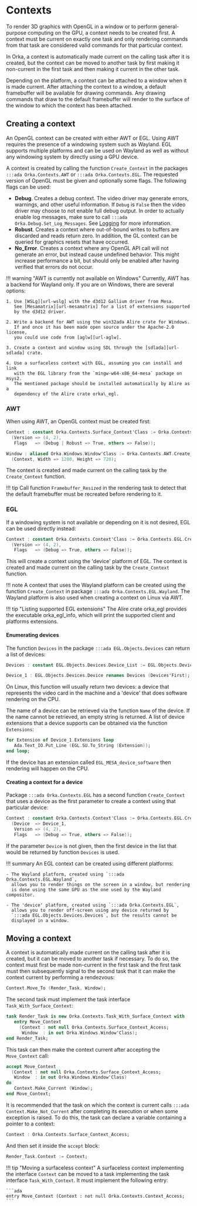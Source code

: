 # Contexts

To render 3D graphics with OpenGL in a window or to perform general-purpose
computing on the GPU, a context needs to be created first. A context must
be current on exactly one task and only rendering commands from that task
are considered valid commands for that particular context.

In Orka, a context is automatically made current on the calling task after
it is created, but the context can be moved to another task by first making
it non-current in the first task and then making it current in the other task.

Depending on the platform, a context can be attached to a window when it is
made current. After attaching the context to a window, a default framebuffer
will be available for drawing commands. Any drawing commands that draw to
the default framebuffer will render to the surface of the window to which
the context has been attached.

## Creating a context

An OpenGL context can be created with either AWT or EGL.
Using AWT requires the presence of a windowing system such
as Wayland.
EGL supports multiple platforms and can be used on Wayland as well
as without any windowing system by directly using a GPU device.

A context is created by calling the function `Create_Context` in the packages
`:::ada Orka.Contexts.AWT` or `:::ada Orka.Contexts.EGL`.
The requested version of OpenGL must be given and optionally some flags.
The following flags can be used:

- **Debug**. Creates a debug context. The video driver may generate errors,
  warnings, and other useful information. If `Debug` is `False` then the
  video driver may choose to not enable full debug output. In order to
  actually enable log messages, make sure to call `:::ada Orka.Debug.Set_Log_Messages`.
  See [Logging](/logging/#opengl-debugging) for more information.
- **Robust**. Creates a context where out-of-bound writes to buffers are
  discarded and reads return zero. In addition, the GL context can be queried
  for graphics resets that have occurred.
- **No_Error**. Creates a context where any OpenGL API call will not generate
  an error, but instead cause undefined behavior. This might increase performance
  a bit, but should only be enabled after having verified that errors do not
  occur.

!!! warning "AWT is currently not available on Windows"
    Currently, AWT has a backend for Wayland only. If you are on Windows, there
    are several options:

    1. Use [WSLg][url-wslg] with the d3d12 Gallium driver from Mesa.
       See [Mesamatrix][url-mesamatrix] for a list of extensions supported
       by the d3d12 driver.

    2. Write a backend for AWT using the win32ada Alire crate for Windows.
       If and once it has been made open source under the Apache-2.0 license,
       you could use code from [aglw][url-aglw].

    3. Create a context and window using SDL through the [sdlada][url-sdlada] crate.

    4. Use a surfaceless context with EGL, assuming you can install and link
       with the EGL library from the `mingw-w64-x86_64-mesa` package on msys2.
       The mentioned package should be installed automatically by Alire as a
       dependency of the Alire crate orka\_egl.

### AWT

When using AWT, an OpenGL context must be created first:

```ada
Context : constant Orka.Contexts.Surface_Context'Class := Orka.Contexts.AWT.Create_Context
  (Version => (4, 2),
   Flags   => (Debug | Robust => True, others => False));

Window : aliased Orka.Windows.Window'Class := Orka.Contexts.AWT.Create_Window
  (Context, Width => 1280, Height => 720);
```

The context is created and made current on the calling task by the `Create_Context`
function.

!!! tip
    Call function `Framebuffer_Resized` in the rendering task to detect
    that the default framebuffer must be recreated before rendering to it.

### EGL

If a windowing system is not available or depending on it is not desired,
EGL can be used directly instead:

```ada
Context : constant Orka.Contexts.Context'Class := Orka.Contexts.EGL.Create_Context
  (Version => (4, 2),
   Flags   => (Debug => True, others => False));
```

This will create a context using the 'device' platform of EGL.
The context is created and made current on the calling task by the `Create_Context`
function.

!!! note
    A context that uses the Wayland platform can be created using the function
    `Create_Context` in package `:::ada Orka.Contexts.EGL.Wayland`.
    The Wayland platform is also used when creating a context on Linux via AWT.

!!! tip "Listing supported EGL extensions"
    The Alire crate orka\_egl provides the executable orka\_egl\_info, which will print
    the supported client and platforms extensions.

#### Enumerating devices

The function `Devices` in the package `:::ada EGL.Objects.Devices` can return
a list of devices:

```ada
Devices : constant EGL.Objects.Devices.Device_List := EGL.Objects.Devices.Devices;

Device_1 : EGL.Objects.Devices.Device renames Devices (Devices'First);
```

On Linux, this function will usually return two devices: a device that
represents the video card in the machine and a 'device' that does software
rendering on the CPU.

The name of a device can be retrieved via the function `Name` of the device.
If the name cannot be retrieved, an empty string is returned. A list of device
extensions that a device supports can be obtained via the function `Extensions`:

```ada
for Extension of Device_1.Extensions loop
   Ada.Text_IO.Put_Line (EGL.SU.To_String (Extension));
end loop;
```

If the device has an extension called `EGL_MESA_device_software` then rendering
will happen on the CPU.

#### Creating a context for a device

Package `:::ada Orka.Contexts.EGL` has a second function `Create_Context` that
uses a device as the first parameter to create a context using that particular
device:

```ada
Context : constant Orka.Contexts.Context'Class := Orka.Contexts.EGL.Create_Context
  (Device  => Device_1,
   Version => (4, 2),
   Flags   => (Debug => True, others => False));
```

If the parameter `Device` is not given, then the first device in the list
that would be returned by function `Devices` is used.

!!! summary
    An EGL context can be created using different platforms:

    - The Wayland platform, created using `:::ada Orka.Contexts.EGL.Wayland`,
      allows you to render things on the screen in a window, but rendering
      is done using the same GPU as the one used by the Wayland compositor.

    - The 'device' platform, created using `:::ada Orka.Contexts.EGL`,
      allows you to render off-screen using any device returned by
      `:::ada EGL.Objects.Devices.Devices`, but the results cannot be
      displayed in a window.

## Moving a context

A context is automatically made current on the calling task after
it is created, but it can be moved to another task if necessary.
To do so, the context must first be made non-current in the first task
and the first task must then subsequently signal to the second task that
it can make the context current by performing a rendezvous:

```ada
Context.Move_To (Render_Task, Window);
```

The second task must implement the task interface `Task_With_Surface_Context`:

```ada
task Render_Task is new Orka.Contexts.Task_With_Surface_Context with
   entry Move_Context
     (Context : not null Orka.Contexts.Surface_Context_Access;
      Window  : in out Orka.Windows.Window'Class);
end Render_Task;
```

This  task can then make the context current after accepting the `Move_Context`
call:

```ada
accept Move_Context
  (Context : not null Orka.Contexts.Surface_Context_Access;
   Window  : in out Orka.Windows.Window'Class)
do
   Context.Make_Current (Window);
end Move_Context;
```

It is recommended that the task on which the context is current calls
`:::ada Context.Make_Not_Current` after completing its execution or when
some exception is raised. To do this, the task can declare a variable
containing a pointer to a context:

```ada
Context : Orka.Contexts.Surface_Context_Access;
```

And then set it inside the `accept` block:

```ada
Render_Task.Context := Context;
```

!!! tip "Moving a surfaceless context"
    A surfaceless context implementing the interface `Context` can be
    moved to a task implementing the task interface `Task_With_Context`.
    It must implement the following entry:

    ```ada
    entry Move_Context (Context : not null Orka.Contexts.Context_Access;
    ```

  [url-aglw]: https://github.com/ohenley/aglw
  [url-wslg]: https://github.com/microsoft/wslg
  [url-mesamatrix]: https://mesamatrix.net/
  [url-sdlada]: https://alire.ada.dev/crates/sdlada

